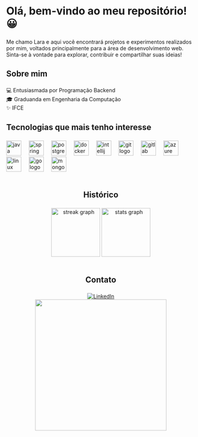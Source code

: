 <h1 align="left">Olá, bem-vindo ao meu repositório! 😀</h1>

###

<p align="left">Me chamo Lara e aqui você encontrará projetos e experimentos realizados por mim, voltados principalmente para a área de desenvolvimento web. <br>Sinta-se à vontade para explorar, contribuir e compartilhar suas ideias!</p>

###

<h2 align="left">Sobre mim</h2>

###

<p align="left">💻 Entusiasmada por Programação Backend<br>🎓 Graduanda em Engenharia da Computação<br>✨ IFCE</p>

###

<h2 align="left">Tecnologias que mais tenho interesse</h2>

###

<div align="left">
  <img src="https://cdn.jsdelivr.net/gh/devicons/devicon/icons/java/java-original.svg" height="40" alt="java logo"  />
  <img width="12" />
  <img src="https://cdn.jsdelivr.net/gh/devicons/devicon/icons/spring/spring-original.svg" height="40" alt="spring logo"  />
  <img width="12" />
  <img src="https://cdn.jsdelivr.net/gh/devicons/devicon/icons/postgresql/postgresql-original.svg" height="40" alt="postgresql logo"  />
  <img width="12" />
  <img src="https://cdn.jsdelivr.net/gh/devicons/devicon/icons/docker/docker-original.svg" height="40" alt="docker logo"  />
  <img width="12" />
  <img src="https://cdn.jsdelivr.net/gh/devicons/devicon/icons/intellij/intellij-original.svg" height="40" alt="intellij logo"  />
  <img width="12" />
  <img src="https://cdn.jsdelivr.net/gh/devicons/devicon/icons/git/git-original.svg" height="40" alt="git logo"  />
  <img width="12" />
  <img src="https://cdn.jsdelivr.net/gh/devicons/devicon/icons/gitlab/gitlab-original.svg" height="40" alt="gitlab logo"  />
  <img width="12" />
  <img src="https://cdn.jsdelivr.net/gh/devicons/devicon/icons/azure/azure-original.svg" height="40" alt="azure logo"  />
  <img width="12" />
  <img src="https://cdn.jsdelivr.net/gh/devicons/devicon/icons/linux/linux-original.svg" height="40" alt="linux logo"  />
  <img width="12" />
  <img src="https://cdn.jsdelivr.net/gh/devicons/devicon/icons/go/go-original.svg" height="40" alt="go logo"  />
  <img width="12" />
  <img src="https://cdn.jsdelivr.net/gh/devicons/devicon/icons/mongodb/mongodb-original.svg" height="40" alt="mongodb logo"  />
</div>
<br />

###

<h2 align="center">Histórico</h2>

###

<div align="center">
  <img src="https://streak-stats.demolab.com?user=Lara-L&locale=pt-br&mode=daily&theme=ambient_gradient&hide_border=false&border_radius=5&order=2" height="130" alt="streak graph"  />
  <img src="https://github-readme-stats.vercel.app/api?username=Lara-L&hide_title=false&hide_rank=false&show_icons=true&include_all_commits=true&count_private=true&disable_animations=false&theme=ambient_gradient&locale=pt-br&hide_border=false&order=1" height="130" alt="stats graph"  />  
</div>
<br />

###

<h2 align="center">Contato</h2>

###

<div align="center">
  <a href="https://www.linkedin.com/in/lara-s-lopes/" target="_blank"><img src="https://img.shields.io/badge/LinkedIn-0077B5?style=for-the-badge&logo=linkedin&logoColor=white" alt="LinkedIn" /></a>
</div>

<div align="center">
<img height="350" src="https://media1.tenor.com/m/jzZkdfuKcMAAAAAC/cat-kiss.gif"  />
</div>

###
